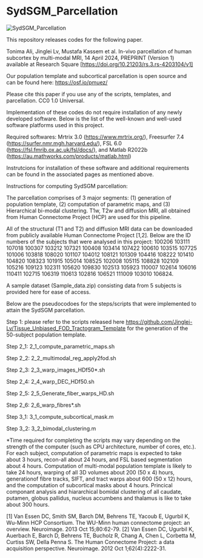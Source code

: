 # SydSGM_Parcellation
![SydSGM_Parcellation](https://github.com/tonimaali/SydSGM_Parcellation/assets/73574216/eff01369-40b1-4419-ab0b-97d41da59172)

This repository releases codes for the following paper.

Tonima Ali, Jinglei Lv, Mustafa Kassem et al. In-vivo parcellation of human subcortex by multi-modal MRI, 14 April 2024, PREPRINT (Version 1) available at Research Square [https://doi.org/10.21203/rs.3.rs-4203104/v1]

Our population template and subcortical parcellation is open source and can be found here: https://osf.io/pmuez/

Please cite this paper if you use any of the scripts, templates, and parcellation. CC0 1.0 Universal.

Implementation of these codes do not require installation of any newly developed software. Below is the list of the well-known and well-used software platforms used in this project.

Required softwares: Mrtrix 3.0 (https://www.mrtrix.org/), Freesurfer 7.4 (https://surfer.nmr.mgh.harvard.edu/), FSL 6.0 (https://fsl.fmrib.ox.ac.uk/fsl/docs/), and Matlab R2022b (https://au.mathworks.com/products/matlab.html)

Instrutcions for installation of these software and additional requirements can be found in the associated pages as mentioned above.

Instructions for computing SydSGM parcellation:

The parcellation comprises of 3 major segments: (1) generation of population template, (2) computation of parametric maps, and (3) Hierarchical bi-modal clustering. T1w, T2w and diffusion MRI, all obtained from Human Connectome Project (HCP) are used for this pipeline. 

All of the structural (T1 and T2) and diffusion MRI data can be downloaded from publicly available Human Connectome Project [1,2]. Below are the ID numbers of the subjects that were analysed in this project: 100206 103111 107018 100307 103212 107321 100408 103414 107422 100610 103515 107725 101006 103818 108020 101107 104012 108121 101309 104416 108222 101410 104820 108323 101915 105014 108525 102008 105115 108828 102109 105216 109123 102311 105620 109830 102513 105923 110007 102614 106016 110411 102715 106319 110613 102816 106521 111009 103010 106824.

A sample dataset (Sample_data.zip) consisting data from 5 subjects is provided here for ease of access. 

Below are the pseudocodoes for the steps/scripts that were implemented to attain the SydSGM parcellation.

Step 1:  please refer to the scripts released here https://github.com/Jinglei-Lv/Tissue_Unbiased_FOD_Tractogram_Template for the generation of the 50-subject population template. 

Step 2_1: 2_1_compute_parametric_maps.sh

Step 2_2: 2_2_multimodal_reg_apply2fod.sh

Step 2_3: 2_3_warp_images_HDf50*.sh

Step 2_4: 2_4_warp_DEC_HDf50.sh

Step 2_5: 2_5_Generate_fiber_warps_HD.sh

Step 2_6: 2_6_warp_fibres*.sh

Step 3_1: 3_1_compute_subcortical_mask.m

Step 3_2: 3_2_bimodal_clustering.m

*Time required for completing the scripts may vary depending on the strength of the computer (such as CPU architecture, number of cores, etc.). For each subject, computation of parametric maps is expected to take about 3 hours, recon-all about 24 hours, and FSL based segmentation about 4 hours. Computation of multi-modal population template is likely to take 24 hours, warping of all 3D volumes about 200 (50 x 4) hours, generationof fibre tracks, SIFT, and tract warps about 600 (50 x 12) hours, and the computation of subcortical masks about 4 hours. Princical componant analysis and hiararchical bomidal clustering of all caudate, putamen, globus pallidus, nucleus accumbens and thalamus is like to take about 300 hours.    

[1] Van Essen DC, Smith SM, Barch DM, Behrens TE, Yacoub E, Ugurbil K, Wu-Minn HCP Consortium. The WU-Minn human connectome project: an overview. Neuroimage. 2013 Oct 15;80:62-79.
[2] Van Essen DC, Ugurbil K, Auerbach E, Barch D, Behrens TE, Bucholz R, Chang A, Chen L, Corbetta M, Curtiss SW, Della Penna S. The Human Connectome Project: a data acquisition perspective. Neuroimage. 2012 Oct 1;62(4):2222-31.
